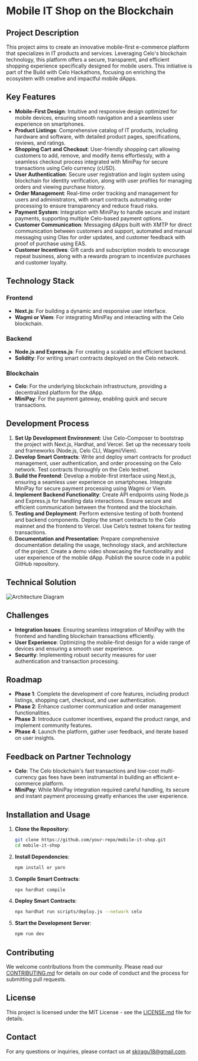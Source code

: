 # Mobile IT Shop on the Blockchain

## Project Description
This project aims to create an innovative mobile-first e-commerce platform that specializes in IT products and services. Leveraging Celo's blockchain technology, this platform offers a secure, transparent, and efficient shopping experience specifically designed for mobile users. This initiative is part of the Build with Celo Hackathons, focusing on enriching the ecosystem with creative and impactful mobile dApps.

## Key Features
- **Mobile-First Design**: Intuitive and responsive design optimized for mobile devices, ensuring smooth navigation and a seamless user experience on smartphones.
- **Product Listings**: Comprehensive catalog of IT products, including hardware and software, with detailed product pages, specifications, reviews, and ratings.
- **Shopping Cart and Checkout**: User-friendly shopping cart allowing customers to add, remove, and modify items effortlessly, with a seamless checkout process integrated with MiniPay for secure transactions using Celo currency (cUSD).
- **User Authentication**: Secure user registration and login system using blockchain for identity verification, along with user profiles for managing orders and viewing purchase history.
- **Order Management**: Real-time order tracking and management for users and administrators, with smart contracts automating order processing to ensure transparency and reduce fraud risks.
- **Payment System**: Integration with MiniPay to handle secure and instant payments, supporting multiple Celo-based payment options.
- **Customer Communication**: Messaging dApps built with XMTP for direct communication between customers and support, automated and manual messaging using Olas for order updates, and customer feedback with proof of purchase using EAS.
- **Customer Incentives**: Gift cards and subscription models to encourage repeat business, along with a rewards program to incentivize purchases and customer loyalty.

## Technology Stack
### Frontend
- **Next.js**: For building a dynamic and responsive user interface.
- **Wagmi or Viem**: For integrating MiniPay and interacting with the Celo blockchain.

### Backend
- **Node.js and Express.js**: For creating a scalable and efficient backend.
- **Solidity**: For writing smart contracts deployed on the Celo network.

### Blockchain
- **Celo**: For the underlying blockchain infrastructure, providing a decentralized platform for the dApp.
- **MiniPay**: For the payment gateway, enabling quick and secure transactions.

## Development Process
1. **Set Up Development Environment**: Use Celo-Composer to bootstrap the project with Next.js, Hardhat, and Vercel. Set up the necessary tools and frameworks (Node.js, Celo CLI, Wagmi/Viem).
2. **Develop Smart Contracts**: Write and deploy smart contracts for product management, user authentication, and order processing on the Celo network. Test contracts thoroughly on the Celo testnet.
3. **Build the Frontend**: Develop a mobile-first interface using Next.js, ensuring a seamless user experience on smartphones. Integrate MiniPay for secure payment processing using Wagmi or Viem.
4. **Implement Backend Functionality**: Create API endpoints using Node.js and Express.js for handling data interactions. Ensure secure and efficient communication between the frontend and the blockchain.
5. **Testing and Deployment**: Perform extensive testing of both frontend and backend components. Deploy the smart contracts to the Celo mainnet and the frontend to Vercel. Use Celo’s testnet tokens for testing transactions.
6. **Documentation and Presentation**: Prepare comprehensive documentation detailing the usage, technology stack, and architecture of the project. Create a demo video showcasing the functionality and user experience of the mobile dApp. Publish the source code in a public GitHub repository.

## Technical Solution
![Architecture Diagram](path_to_your_architecture_diagram.png)

## Challenges
- **Integration Issues**: Ensuring seamless integration of MiniPay with the frontend and handling blockchain transactions efficiently.
- **User Experience**: Optimizing the mobile-first design for a wide range of devices and ensuring a smooth user experience.
- **Security**: Implementing robust security measures for user authentication and transaction processing.

## Roadmap
- **Phase 1**: Complete the development of core features, including product listings, shopping cart, checkout, and user authentication.
- **Phase 2**: Enhance customer communication and order management functionalities.
- **Phase 3**: Introduce customer incentives, expand the product range, and implement community features.
- **Phase 4**: Launch the platform, gather user feedback, and iterate based on user insights.

## Feedback on Partner Technology
- **Celo**: The Celo blockchain's fast transactions and low-cost multi-currency gas fees have been instrumental in building an efficient e-commerce platform.
- **MiniPay**: While MiniPay integration required careful handling, its secure and instant payment processing greatly enhances the user experience.

## Installation and Usage
1. **Clone the Repository**: 
    ```sh
    git clone https://github.com/your-repo/mobile-it-shop.git
    cd mobile-it-shop
    ```

2. **Install Dependencies**:
    ```sh
    npm install or yarn
    ```

3. **Compile Smart Contracts**:
    ```sh
    npx hardhat compile
    ```

4. **Deploy Smart Contracts**:
    ```sh
    npx hardhat run scripts/deploy.js --network celo
    ```

5. **Start the Development Server**:
    ```sh
    npm run dev
    ```

## Contributing
We welcome contributions from the community. Please read our [CONTRIBUTING.md](CONTRIBUTING.md) for details on our code of conduct and the process for submitting pull requests.

## License
This project is licensed under the MIT License - see the [LICENSE.md](LICENSE.md) file for details.

## Contact
For any questions or inquiries, please contact us at skiragu18@gmail.com.
